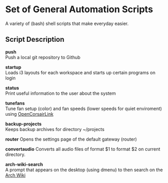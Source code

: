 # Set of General Automation Scripts
A variety of (bash) shell  scripts that make everyday easier.

## Script Description
**push**  
Push a local git repository to Github

**startup**  
Loads i3 layouts for each workspace and starts up certain programs on login

**status**  
Print useful information to the user about the system

**tunefans**  
Tune fan setup (color) and fan speeds (lower speeds for quiet enviroment) using [OpenCorsairLink](https://github.com/audiohacked/OpenCorsairLink)

**backup-projects**  
Keeps backup archives for directory ~/projects

**router**
Opens the settings page of the default gateway (router)

**convertaudio**
Converts all audio files of format $1 to format $2 on current directory.

**arch-wiki-search**  
A prompt that appears on the desktop (using dmenu) to then search on the [Arch Wiki](https://wiki.archlinux.org/)
